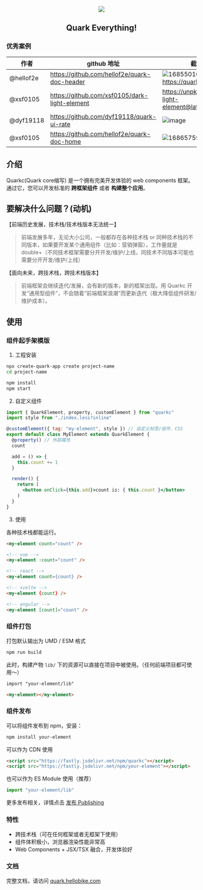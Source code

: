 
<p align="center">
  <a href="https://quark.hellobike.com/">
    <img src="https://github.com/hellof2e/quark/assets/14307551/5968d0ed-6d60-4b13-b05b-1e9ba30a5708" >
  </a>
</p>
<h2 align="center"> Quark Everything! </h2>

### 优秀案例

|  作者   | github 地址  | 截图 / 链接
|  ----  | ----  | ----- |
| @hellof2e  | https://github.com/hellof2e/quark-doc-header | ![1685501041275](https://github.com/hellof2e/quark/assets/14307551/24dd5626-e6a9-452c-9c95-c2cdb8891573) https://quark.hellobike.com/#/ |
| @xsf0105  | https://github.com/xsf0105/dark-light-element |  https://unpkg.com/dark-light-element@latest/demo.html |
| @dyf19118  | https://github.com/dyf19118/quark-ui-rate |  ![image](https://github.com/hellof2e/quark-cli/assets/14307551/e11e6c49-4c18-4bca-adc3-01a7198ab2e2) |
| @xsf0105  | https://github.com/hellof2e/quark-doc-home |  ![1686575964690](https://github.com/hellof2e/quark/assets/14307551/9618427c-916b-4dfd-b28b-0e8e0f6ce744)  |


## 介绍

Quarkc(Quark core缩写) 是一个拥有完美开发体验的 web components 框架。通过它，您可以开发标准的 **跨框架组件** 或者 **构建整个应用**。

## 要解决什么问题？(动机)

【前端历史发展，技术栈/技术栈版本无法统一】

> 前端发展多年，无论大小公司，一般都存在各种技术栈 or 同种技术栈的不同版本，如果要开发某个通用组件（比如：营销弹窗），工作量就是 double+（不同技术框架需要分开开发/维护/上线，同技术不同版本可能也需要分开开发/维护/上线）

【面向未来，跨技术栈，跨技术栈版本】

> 前端框架会继续迭代/发展，会有新的版本，新的框架出现。用 Quarkc 开发“通用型组件”，不会随着“前端框架浪潮”而更新迭代（极大降低组件研发/维护成本）。

## 使用

### 组件起手架模版

1. 工程安装
```bash
npx create-quark-app create project-name
cd project-name

npm install
npm start
```

2. 自定义组件
```jsx
import { QuarkElement, property, customElement } from "quarkc"
import style from "./index.less?inline"

@customElement({ tag: "my-element", style }) // 自定义标签/组件、CSS
export default class MyElement extends QuarkElement {
  @property() // 外部属性
  count

  add = () => {
    this.count += 1
  }

  render() {
    return (
      <button onClick={this.add}>count is: { this.count }</button>
    )
  }
}
```

3. 使用

各种技术栈都能运行。
```html
<my-element count="count" />

<!-- vue -->
<my-element :count="count" />

<!-- react -->
<my-element count={count} />

<!-- svelte -->
<my-element {count} />

<!-- angular -->
<my-element [count]="count" />
```

### 组件打包

打包默认输出为 UMD / ESM 格式

```bash
npm run build
```

此时，构建产物 `lib/` 下的资源可以直接在项目中被使用。（任何前端项目都可使用～）

```html
import "your-element/lib"

<my-element></my-element>
```

### 组件发布

可以将组件发布到 npm，安装：

```bash
npm install your-element
```

可以作为 CDN 使用

```html
<script src="https://fastly.jsdelivr.net/npm/quarkc"></script>
<script src="https://fastly.jsdelivr.net/npm/your-element"></script>
```

也可以作为 ES Module 使用（推荐）
```js
import "your-element/lib"
```

更多发布相关，详情点击 [发布 Publishing](https://quark.hellobike.com/#/zh-CN/docs/publishing)

### 特性

* 跨技术栈（可在任何框架或者无框架下使用）
* 组件体积极小，浏览器渲染性能非常高
* Web Components + JSX/TSX 融合，开发体验好


### 文档

完整文档，请访问 [quark.hellobike.com](https://quark.hellobike.com)

